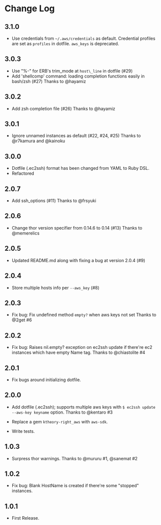 # Change Log
## 3.1.0
* Use credentials from `~/.aws/credentials` as default. Credential profiles are set as `profiles` in dotfile. `aws_keys` is deprecated.

## 3.0.3
* Use "%-" for ERB's trim\_mode at `host\_line` in dotfile (#29)
* Add 'shellcomp' command: loading completion functions easily in bash/zsh (#27)
  Thanks to @hayamiz

## 3.0.2
* Add zsh completion file (#26)
  Thanks to @hayamiz

## 3.0.1
* Ignore unnamed instances as default (#22, #24, #25)
  Thanks to @r7kamura and @kainoku

## 3.0.0
* Dotfile (.ec2ssh) format has been changed from YAML to Ruby DSL.
* Refactored

## 2.0.7

* Add ssh_options (#11)
  Thanks to @frsyuki

## 2.0.6

* Change thor version specifier from 0.14.6 to 0.14 (#13)
  Thanks to @memerelics

## 2.0.5

* Updated README.md along with fixing a bug at version 2.0.4 (#9)

## 2.0.4

* Store multiple hosts info per `--aws_key` (#8)

## 2.0.3

* Fix bug: Fix undefined method `empty?` when aws keys not set
  Thanks to @2get #6

## 2.0.2

* Fix bug: Raises nil.empty? exception on ec2ssh update
  if there're ec2 instances which have empty Name tag.
  Thanks to @chiastolite #4

## 2.0.1

* Fix bugs around initializing dotfile.

## 2.0.0

* Add dotfile (.ec2ssh); supports multiple aws keys with `$ ec2ssh update --aws-key keyname` option.
  Thanks to @kentaro #3

* Replace a gem `ktheory-right_aws` with `aws-sdk`.

* Write tests.

## 1.0.3

* Surpress thor warnings. Thanks to @mururu #1, @sanemat #2

## 1.0.2

* Fix bug: Blank HostName is created if there're some "stopped" instances.

## 1.0.1

* First Release.
